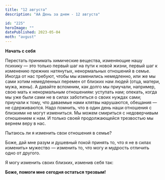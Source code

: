 ```yaml
---
title: "12 августа"
description: "АА День за днем - 12 августа"

id: "225"
heroImage: ""
datePublished: 2023-05-04
moth: "avgust"
---
```


**Начать с себя**

Перестать принимать химические вещества, изменяющие нашу психику — это только
первый шаг на пути к новой жизни, первый шаг к изменению прежних натянутых,
ненормальных отношений в семье. Иногда от нас требуют, чтобы мы изменились
немедленно, или же мы сами хотим немедленных перемен от близких нам людей
(отца, матери, мужа, жены). А давайте вспомним, как долго мы приучали,
например, свою мать к ненормальным отношениям: уступать нам; опекать, когда мы
уже были сами не в силах заботиться о своих нуждах сами; приучали к тому, что
даваемые нами клятвы нарушаются, обещания — не сдерживаются. Надо помнить, что
в один день наши отношения с близкими не могут измениться. Мы можем смириться
с недоверчивым отношением к нам. И только своей продолжающейся трезвостью мы
вернем веру в нас.

Пытаюсь ли я изменить свои отношения в семье?

Боже, дай мне разум и душевный покой принять то, что я не в силах изменить»
мужество — изменить то, что могу и мудрость отличить одно от другого.

Я могу изменить своих близких, изменив себя так:

**Боже, помоги мне сегодня остаться трезвым!**
